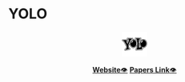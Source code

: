 # YOLO
<div align="center">
  <img src="yolo_logo_icon.png" width="10%" height="10%" alt="Yolo" />
</div>
<p align="center">
   <a href="https://pjreddie.com/darknet/yolo/"><b>Website</b>👁️</a>
  <a href="https://pjreddie.com/publications/"><b>Papers Link</b>👁️</a>
</p>
